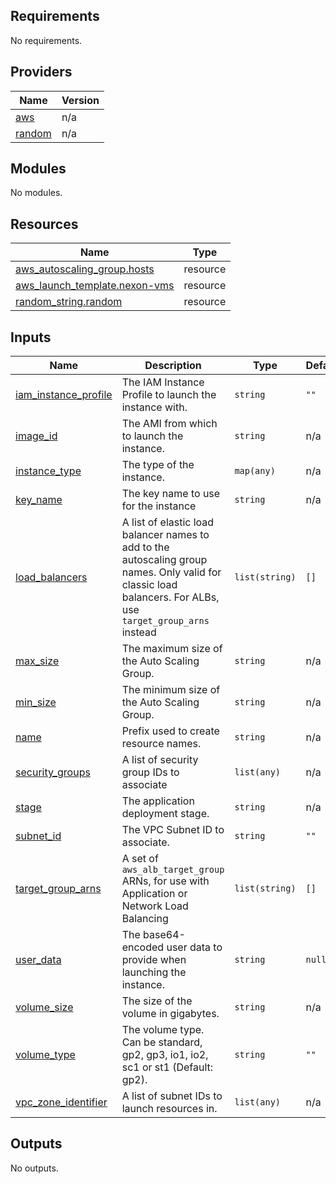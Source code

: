 <!-- BEGIN_TF_DOCS -->
## Requirements

No requirements.

## Providers

| Name | Version |
|------|---------|
| <a name="provider_aws"></a> [aws](#provider\_aws) | n/a |
| <a name="provider_random"></a> [random](#provider\_random) | n/a |

## Modules

No modules.

## Resources

| Name | Type |
|------|------|
| [aws_autoscaling_group.hosts](https://registry.terraform.io/providers/hashicorp/aws/latest/docs/resources/autoscaling_group) | resource |
| [aws_launch_template.nexon-vms](https://registry.terraform.io/providers/hashicorp/aws/latest/docs/resources/launch_template) | resource |
| [random_string.random](https://registry.terraform.io/providers/hashicorp/random/latest/docs/resources/string) | resource |

## Inputs

| Name | Description | Type | Default | Required |
|------|-------------|------|---------|:--------:|
| <a name="input_iam_instance_profile"></a> [iam\_instance\_profile](#input\_iam\_instance\_profile) | The IAM Instance Profile to launch the instance with. | `string` | `""` | no |
| <a name="input_image_id"></a> [image\_id](#input\_image\_id) | The AMI from which to launch the instance. | `string` | n/a | yes |
| <a name="input_instance_type"></a> [instance\_type](#input\_instance\_type) | The type of the instance. | `map(any)` | n/a | yes |
| <a name="input_key_name"></a> [key\_name](#input\_key\_name) | The key name to use for the instance | `string` | n/a | yes |
| <a name="input_load_balancers"></a> [load\_balancers](#input\_load\_balancers) | A list of elastic load balancer names to add to the autoscaling group names. Only valid for classic load balancers. For ALBs, use `target_group_arns` instead | `list(string)` | `[]` | no |
| <a name="input_max_size"></a> [max\_size](#input\_max\_size) | The maximum size of the Auto Scaling Group. | `string` | n/a | yes |
| <a name="input_min_size"></a> [min\_size](#input\_min\_size) | The minimum size of the Auto Scaling Group. | `string` | n/a | yes |
| <a name="input_name"></a> [name](#input\_name) | Prefix used to create resource names. | `string` | n/a | yes |
| <a name="input_security_groups"></a> [security\_groups](#input\_security\_groups) | A list of security group IDs to associate | `list(any)` | n/a | yes |
| <a name="input_stage"></a> [stage](#input\_stage) | The application deployment stage. | `string` | n/a | yes |
| <a name="input_subnet_id"></a> [subnet\_id](#input\_subnet\_id) | The VPC Subnet ID to associate. | `string` | `""` | no |
| <a name="input_target_group_arns"></a> [target\_group\_arns](#input\_target\_group\_arns) | A set of `aws_alb_target_group` ARNs, for use with Application or Network Load Balancing | `list(string)` | `[]` | no |
| <a name="input_user_data"></a> [user\_data](#input\_user\_data) | The base64-encoded user data to provide when launching the instance. | `string` | `null` | no |
| <a name="input_volume_size"></a> [volume\_size](#input\_volume\_size) | The size of the volume in gigabytes. | `string` | n/a | yes |
| <a name="input_volume_type"></a> [volume\_type](#input\_volume\_type) | The volume type. Can be standard, gp2, gp3, io1, io2, sc1 or st1 (Default: gp2). | `string` | `""` | no |
| <a name="input_vpc_zone_identifier"></a> [vpc\_zone\_identifier](#input\_vpc\_zone\_identifier) | A list of subnet IDs to launch resources in. | `list(any)` | n/a | yes |

## Outputs

No outputs.
<!-- END_TF_DOCS -->